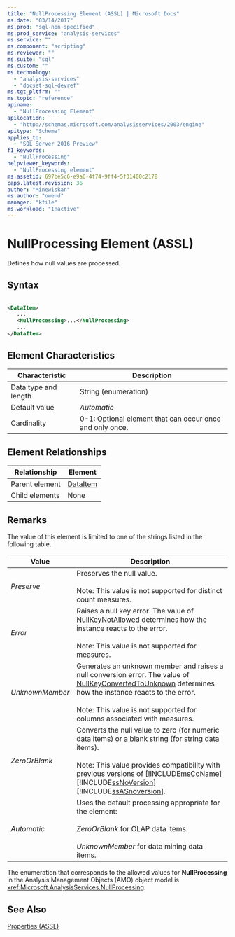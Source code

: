 ```yaml
---
title: "NullProcessing Element (ASSL) | Microsoft Docs"
ms.date: "03/14/2017"
ms.prod: "sql-non-specified"
ms.prod_service: "analysis-services"
ms.service: ""
ms.component: "scripting"
ms.reviewer: ""
ms.suite: "sql"
ms.custom: ""
ms.technology: 
  - "analysis-services"
  - "docset-sql-devref"
ms.tgt_pltfrm: ""
ms.topic: "reference"
apiname: 
  - "NullProcessing Element"
apilocation: 
  - "http://schemas.microsoft.com/analysisservices/2003/engine"
apitype: "Schema"
applies_to: 
  - "SQL Server 2016 Preview"
f1_keywords: 
  - "NullProcessing"
helpviewer_keywords: 
  - "NullProcessing element"
ms.assetid: 697be5c6-e9a6-4f74-9ff4-5f31400c2178
caps.latest.revision: 36
author: "Minewiskan"
ms.author: "owend"
manager: "kfile"
ms.workload: "Inactive"
---
```

# NullProcessing Element (ASSL)
  Defines how null values are processed.  
  
## Syntax  
  
```xml  
  
<DataItem>  
   ...  
   <NullProcessing>...</NullProcessing>  
   ...  
</DataItem>  
```  
  
## Element Characteristics  
  
|Characteristic|Description|  
|--------------------|-----------------|  
|Data type and length|String (enumeration)|  
|Default value|*Automatic*|  
|Cardinality|0-1: Optional element that can occur once and only once.|  
  
## Element Relationships  
  
|Relationship|Element|  
|------------------|-------------|  
|Parent element|[DataItem](../../../analysis-services/scripting/data-type/dataitem-data-type-assl.md)|  
|Child elements|None|  
  
## Remarks  
 The value of this element is limited to one of the strings listed in the following table.  
  
|Value|Description|  
|-----------|-----------------|  
|*Preserve*|Preserves the null value.<br /><br /> Note: This value is not supported for distinct count measures.|  
|*Error*|Raises a null key error. The value of [NullKeyNotAllowed](../../../analysis-services/scripting/properties/nullkeynotallowed-element-assl.md) determines how the instance reacts to the error.<br /><br /> Note: This value is not supported for measures.|  
|*UnknownMember*|Generates an unknown member and raises a null conversion error. The value of [NullKeyConvertedToUnknown](../../../analysis-services/scripting/properties/nullkeyconvertedtounknown-element-assl.md) determines how the instance reacts to the error.<br /><br /> Note: This value is not supported for columns associated with measures.|  
|*ZeroOrBlank*|Converts the null value to zero (for numeric data items) or a blank string (for string data items).<br /><br /> Note: This value provides compatibility with previous versions of [!INCLUDE[msCoName](../../../includes/msconame-md.md)][!INCLUDE[ssNoVersion](../../../includes/ssnoversion-md.md)][!INCLUDE[ssASnoversion](../../../includes/ssasnoversion-md.md)].|  
|*Automatic*|Uses the default processing appropriate for the element:<br /><br /> *ZeroOrBlank* for OLAP data items.<br /><br /> *UnknownMember* for data mining data items.|  
  
 The enumeration that corresponds to the allowed values for **NullProcessing** in the Analysis Management Objects (AMO) object model is <xref:Microsoft.AnalysisServices.NullProcessing>.  
  
## See Also  
 [Properties &#40;ASSL&#41;](../../../analysis-services/scripting/properties/properties-assl.md)  
  
  
